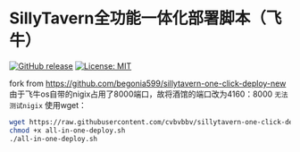 # SillyTavern全功能一体化部署脚本（飞牛）

[![GitHub release](https://img.shields.io/github/release/begonia599/sillytavern-one-click-deploy-new.svg)](https://github.com/begonia599/sillytavern-one-click-deploy-new/releases)
[![License: MIT](https://img.shields.io/badge/License-MIT-yellow.svg)](https://opensource.org/licenses/MIT)

fork from https://github.com/begonia599/sillytavern-one-click-deploy-new  
由于飞牛os自带的nigix占用了8000端口，故将酒馆的端口改为4160：8000
```无法测试nigix```
使用wget：

```bash
wget https://raw.githubusercontent.com/cvbvbbv/sillytavern-one-click-deploy-new/main/all-in-one-deploy.sh
chmod +x all-in-one-deploy.sh
./all-in-one-deploy.sh
```
